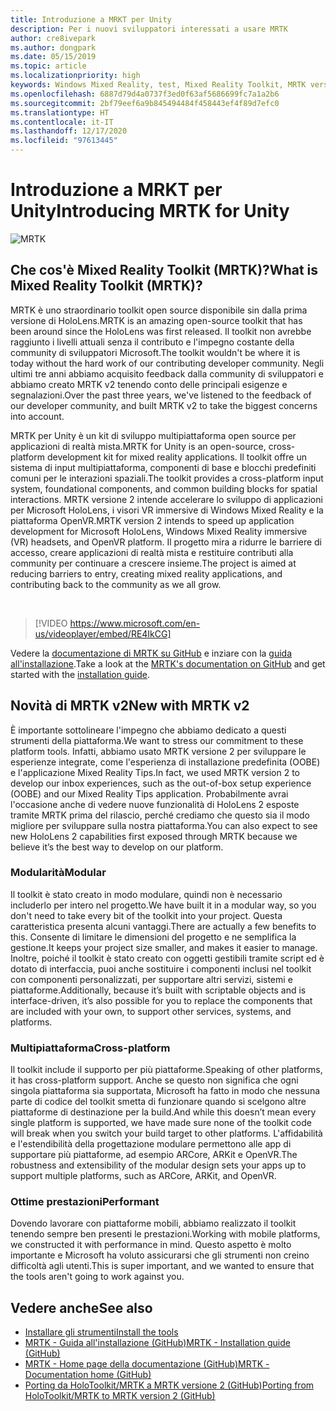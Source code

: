 ```yaml
---
title: Introduzione a MRKT per Unity
description: Per i nuovi sviluppatori interessati a usare MRTK
author: cre8ivepark
ms.author: dongpark
ms.date: 05/15/2019
ms.topic: article
ms.localizationpriority: high
keywords: Windows Mixed Reality, test, Mixed Reality Toolkit, MRTK versione 2, MRTK, strumenti, SDK, HoloLens, HoloLens 2, visore VR realtà mista, visore VR di windows mixed reality, visore per realtà virtuale, multipiattaforma
ms.openlocfilehash: 6887d79d4a0737f3ed0f63af5686699fc7a1a2b6
ms.sourcegitcommit: 2bf79eef6a9b845494484f458443ef4f89d7efc0
ms.translationtype: HT
ms.contentlocale: it-IT
ms.lasthandoff: 12/17/2020
ms.locfileid: "97613445"
---
```

# <a name="introducing-mrtk-for-unity"></a><span data-ttu-id="510d1-104">Introduzione a MRKT per Unity</span><span class="sxs-lookup"><span data-stu-id="510d1-104">Introducing MRTK for Unity</span></span>

![MRTK](../../design/images/MRTK_UX_Hero.png)

## <a name="what-is-mixed-reality-toolkit-mrtk"></a><span data-ttu-id="510d1-106">Che cos'è Mixed Reality Toolkit (MRTK)?</span><span class="sxs-lookup"><span data-stu-id="510d1-106">What is Mixed Reality Toolkit (MRTK)?</span></span>
<span data-ttu-id="510d1-107">MRTK è uno straordinario toolkit open source disponibile sin dalla prima versione di HoloLens.</span><span class="sxs-lookup"><span data-stu-id="510d1-107">MRTK is an amazing open-source toolkit that has been around since the HoloLens was first released.</span></span> <span data-ttu-id="510d1-108">Il toolkit non avrebbe raggiunto i livelli attuali senza il contributo e l'impegno costante della community di sviluppatori Microsoft.</span><span class="sxs-lookup"><span data-stu-id="510d1-108">The toolkit wouldn't be where it is today without the hard work of our contributing developer community.</span></span> <span data-ttu-id="510d1-109">Negli ultimi tre anni abbiamo acquisito feedback dalla community di sviluppatori e abbiamo creato MRTK v2 tenendo conto delle principali esigenze e segnalazioni.</span><span class="sxs-lookup"><span data-stu-id="510d1-109">Over the past three years, we've listened to the feedback of our developer community, and built MRTK v2 to take the biggest concerns into account.</span></span>  

<span data-ttu-id="510d1-110">MRTK per Unity è un kit di sviluppo multipiattaforma open source per applicazioni di realtà mista.</span><span class="sxs-lookup"><span data-stu-id="510d1-110">MRTK for Unity is an open-source, cross-platform development kit for mixed reality applications.</span></span> <span data-ttu-id="510d1-111">Il toolkit offre un sistema di input multipiattaforma, componenti di base e blocchi predefiniti comuni per le interazioni spaziali.</span><span class="sxs-lookup"><span data-stu-id="510d1-111">The toolkit provides a cross-platform input system, foundational components, and common building blocks for spatial interactions.</span></span> <span data-ttu-id="510d1-112">MRTK versione 2 intende accelerare lo sviluppo di applicazioni per Microsoft HoloLens, i visori VR immersive di Windows Mixed Reality e la piattaforma OpenVR.</span><span class="sxs-lookup"><span data-stu-id="510d1-112">MRTK version 2 intends to speed up application development for Microsoft HoloLens, Windows Mixed Reality immersive (VR) headsets, and OpenVR platform.</span></span> <span data-ttu-id="510d1-113">Il progetto mira a ridurre le barriere di accesso, creare applicazioni di realtà mista e restituire contributi alla community per continuare a crescere insieme.</span><span class="sxs-lookup"><span data-stu-id="510d1-113">The project is aimed at reducing barriers to entry, creating mixed reality applications, and contributing back to the community as we all grow.</span></span>

<br>

> [!VIDEO https://www.microsoft.com/en-us/videoplayer/embed/RE4IkCG]

<span data-ttu-id="510d1-114">Vedere la [documentazione di MRTK su GitHub](https://microsoft.github.io/MixedRealityToolkit-Unity/README.html) e inziare con la [guida all'installazione](https://microsoft.github.io/MixedRealityToolkit-Unity/Documentation/Installation.html).</span><span class="sxs-lookup"><span data-stu-id="510d1-114">Take a look at the [MRTK's documentation on GitHub](https://microsoft.github.io/MixedRealityToolkit-Unity/README.html) and get started with the [installation guide](https://microsoft.github.io/MixedRealityToolkit-Unity/Documentation/Installation.html).</span></span>


## <a name="new-with-mrtk-v2"></a><span data-ttu-id="510d1-115">Novità di MRTK v2</span><span class="sxs-lookup"><span data-stu-id="510d1-115">New with MRTK v2</span></span>
<span data-ttu-id="510d1-116">È importante sottolineare l'impegno che abbiamo dedicato a questi strumenti della piattaforma.</span><span class="sxs-lookup"><span data-stu-id="510d1-116">We want to stress our commitment to these platform tools.</span></span>  <span data-ttu-id="510d1-117">Infatti, abbiamo usato MRTK versione 2 per sviluppare le esperienze integrate, come l'esperienza di installazione predefinita (OOBE) e l'applicazione Mixed Reality Tips.</span><span class="sxs-lookup"><span data-stu-id="510d1-117">In fact, we used MRTK version 2 to develop our inbox experiences, such as the out-of-box setup experience (OOBE) and our Mixed Reality Tips application.</span></span> <span data-ttu-id="510d1-118">Probabilmente avrai l'occasione anche di vedere nuove funzionalità di HoloLens 2 esposte tramite MRTK prima del rilascio, perché crediamo che questo sia il modo migliore per sviluppare sulla nostra piattaforma.</span><span class="sxs-lookup"><span data-stu-id="510d1-118">You can also expect to see new HoloLens 2 capabilities first exposed through MRTK because we believe it’s the best way to develop on our platform.</span></span> 

### <a name="modular"></a><span data-ttu-id="510d1-119">Modularità</span><span class="sxs-lookup"><span data-stu-id="510d1-119">Modular</span></span>
<span data-ttu-id="510d1-120">Il toolkit è stato creato in modo modulare, quindi non è necessario includerlo per intero nel progetto.</span><span class="sxs-lookup"><span data-stu-id="510d1-120">We have built it in a modular way, so you don't need to take every bit of the toolkit into your project.</span></span>  <span data-ttu-id="510d1-121">Questa caratteristica presenta alcuni vantaggi.</span><span class="sxs-lookup"><span data-stu-id="510d1-121">There are actually a few benefits to this.</span></span>  <span data-ttu-id="510d1-122">Consente di limitare le dimensioni del progetto e ne semplifica la gestione.</span><span class="sxs-lookup"><span data-stu-id="510d1-122">It keeps your project size smaller, and makes it easier to manage.</span></span>  <span data-ttu-id="510d1-123">Inoltre, poiché il toolkit è stato creato con oggetti gestibili tramite script ed è dotato di interfaccia, puoi anche sostituire i componenti inclusi nel toolkit con componenti personalizzati, per supportare altri servizi, sistemi e piattaforme.</span><span class="sxs-lookup"><span data-stu-id="510d1-123">Additionally, because it’s built with scriptable objects and is interface-driven, it’s also possible for you to replace the components that are included with your own, to support other services, systems, and platforms.</span></span>

### <a name="cross-platform"></a><span data-ttu-id="510d1-124">Multipiattaforma</span><span class="sxs-lookup"><span data-stu-id="510d1-124">Cross-platform</span></span>
<span data-ttu-id="510d1-125">Il toolkit include il supporto per più piattaforme.</span><span class="sxs-lookup"><span data-stu-id="510d1-125">Speaking of other platforms, it has cross-platform support.</span></span>  <span data-ttu-id="510d1-126">Anche se questo non significa che ogni singola piattaforma sia supportata, Microsoft ha fatto in modo che nessuna parte di codice del toolkit smetta di funzionare quando si scelgono altre piattaforme di destinazione per la build.</span><span class="sxs-lookup"><span data-stu-id="510d1-126">And while this doesn’t mean every single platform is supported, we have made sure none of the toolkit code will break when you switch your build target to other platforms.</span></span>  <span data-ttu-id="510d1-127">L'affidabilità e l'estendibilità della progettazione modulare permettono alle app di supportare più piattaforme, ad esempio ARCore, ARKit e OpenVR.</span><span class="sxs-lookup"><span data-stu-id="510d1-127">The robustness and extensibility of the modular design sets your apps up to support multiple platforms, such as ARCore, ARKit, and OpenVR.</span></span>

### <a name="performant"></a><span data-ttu-id="510d1-128">Ottime prestazioni</span><span class="sxs-lookup"><span data-stu-id="510d1-128">Performant</span></span>
<span data-ttu-id="510d1-129">Dovendo lavorare con piattaforme mobili, abbiamo realizzato il toolkit tenendo sempre ben presenti le prestazioni.</span><span class="sxs-lookup"><span data-stu-id="510d1-129">Working with mobile platforms, we constructed it with performance in mind.</span></span>  <span data-ttu-id="510d1-130">Questo aspetto è molto importante e Microsoft ha voluto assicurarsi che gli strumenti non creino difficoltà agli utenti.</span><span class="sxs-lookup"><span data-stu-id="510d1-130">This is super important, and we wanted to ensure that the tools aren't going to work against you.</span></span>

## <a name="see-also"></a><span data-ttu-id="510d1-131">Vedere anche</span><span class="sxs-lookup"><span data-stu-id="510d1-131">See also</span></span>
* [<span data-ttu-id="510d1-132">Installare gli strumenti</span><span class="sxs-lookup"><span data-stu-id="510d1-132">Install the tools</span></span>](../install-the-tools.md)
* [<span data-ttu-id="510d1-133">MRTK - Guida all'installazione (GitHub)</span><span class="sxs-lookup"><span data-stu-id="510d1-133">MRTK - Installation guide (GitHub)</span></span>](https://microsoft.github.io/MixedRealityToolkit-Unity/Documentation/Installation.html)
* [<span data-ttu-id="510d1-134">MRTK - Home page della documentazione (GitHub)</span><span class="sxs-lookup"><span data-stu-id="510d1-134">MRTK - Documentation home (GitHub)</span></span>](https://microsoft.github.io/MixedRealityToolkit-Unity/README.html)
* [<span data-ttu-id="510d1-135">Porting da HoloToolkit/MRTK a MRTK versione 2 (GitHub)</span><span class="sxs-lookup"><span data-stu-id="510d1-135">Porting from HoloToolkit/MRTK to MRTK version 2 (GitHub)</span></span>](https://microsoft.github.io/MixedRealityToolkit-Unity/Documentation/HTKToMRTKPortingGuide.html)
